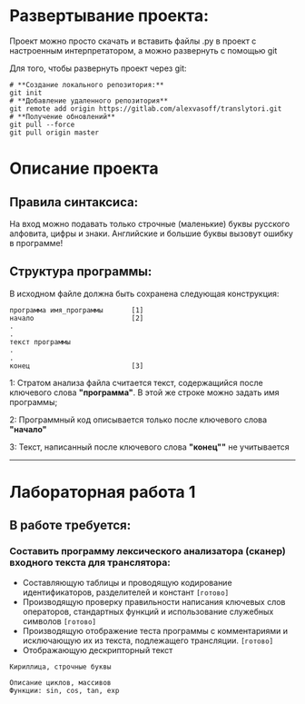 # Развертывание проекта:
Проект можно просто скачать и вставить файлы .py в проект с настроенным интерпретатором, а можно развернуть с помощью git

Для того, чтобы развернуть проект через git:


    # **Создание локального репозитория:**
    git init
    # **Добавление удаленного репозитория**
    git remote add origin https://gitlab.com/alexvasoff/translytori.git
    # **Получение обновлений**
    git pull --force
    git pull origin master
    
# Описание проекта
## Правила синтаксиса:
На вход можно подавать только строчные (маленькие) буквы русского алфовита, цифры и знаки.
Английские и большие буквы вызовут ошибку в программе!
## Структура программы:
В исходном файле должна быть сохранена следующая конструкция:    


    программа имя_программы       [1]
    начало                        [2]
    .
    .
    текст программы
    .
    .
    конец                         [3]
   

1: Стратом анализа файла считается текст, содержащийся после ключевого слова **"программа"**. В этой же строке можно
задать имя программы;

2: Программный код описывается только после ключевого слова **"начало"**

3: Текст, написанный после ключевого слова **"конец""** не учитывается

* * * * * *

# Лабораторная работа 1

## В работе требуется:
### Составить программу лексического анализатора (сканер) входного текста для транслятора:
- Составляющую таблицы и проводящую кодирование идентификаторов, разделителей и констант `[готово]`
-	Производящую проверку правильности написания ключевых слов операторов, стандартных функций и использование служебных символов `[готово]`
- Производящую отображение теста программы с комментариями и исключающую их из текста, подлежащего трансляции. `[готово]`
- Отображающую дескрипторный текст

`Кириллица, строчные буквы`

    Описание циклов, массивов
    Функции: sin, cos, tan, exp